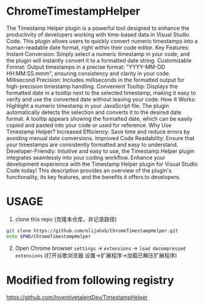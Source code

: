 # ChromeTimestampHelper

The Timestamp Helper plugin is a powerful tool designed to enhance the productivity of developers working with time-based data in Visual Studio Code. This plugin allows users to quickly convert numeric timestamps into a human-readable date format, right within their code editor.
Key Features:
Instant Conversion: Simply select a numeric timestamp in your code, and the plugin will instantly convert it to a formatted date string.
Customizable Format: Output timestamps in a precise format: "YYYY-MM-DD HH:MM:SS.mmm", ensuring consistency and clarity in your code.
Millisecond Precision: Includes milliseconds in the formatted output for high-precision timestamp handling.
Convenient Tooltip: Displays the formatted date in a tooltip next to the selected timestamp, making it easy to verify and use the converted date without leaving your code.
How It Works:
Highlight a numeric timestamp in your JavaScript file.
The plugin automatically detects the selection and converts it to the desired date format.
A tooltip appears showing the formatted date, which can be easily copied and pasted into your code or used for reference.
Why Use Timestamp Helper?
Increased Efficiency: Save time and reduce errors by avoiding manual date conversions.
Improved Code Readability: Ensure that your timestamps are consistently formatted and easy to understand.
Developer-Friendly: Intuitive and easy to use, the Timestamp Helper plugin integrates seamlessly into your coding workflow.
Enhance your development experience with the Timestamp Helper plugin for Visual Studio Code today!
This description provides an overview of the plugin's functionality, its key features, and the benefits it offers to developers.

# USAGE

1. clone this repo  (克隆本仓库，并记录路径)

```bash
git clone https://github.com/elijahxb/ChromeTimestampHelper.git
echo $PWD/ChromeTimestampHelper
```

2. Open Chrome browser `settings` -> `extensions` -> `load decompressed extensions` (打开谷歌浏览器 设置->扩展程序->加载已解压扩展程序)

# Modified from following registry

https://github.com/InventivetalentDev/TimestampHelper